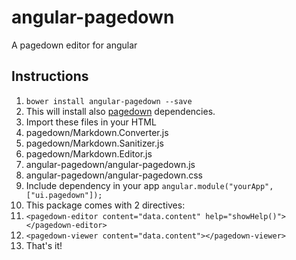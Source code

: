 # angular-pagedown

A pagedown editor for angular

## Instructions

1. `bower install angular-pagedown --save`
1. This will install also [pagedown](https://github.com/baminteractive/PageDown) dependencies.
1. Import these files in your HTML
  1. pagedown/Markdown.Converter.js
  1. pagedown/Markdown.Sanitizer.js
  1. pagedown/Markdown.Editor.js
  1. angular-pagedown/angular-pagedown.js
  1. angular-pagedown/angular-pagedown.css
1. Include dependency in your app `angular.module("yourApp", ["ui.pagedown"]);`
1. This package comes with 2 directives:
  1. `<pagedown-editor content="data.content" help="showHelp()"></pagedown-editor>`
  1. `<pagedown-viewer content="data.content"></pagedown-viewer>`
1. That's it!
